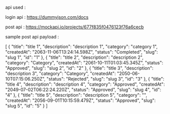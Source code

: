 api used : 

login api : https://dummyjson.com/docs

post api : https://mockapi.io/projects/677f835f0476123f76a6cecb


sample post api payload : 

[
  {
    "title": "title 1",
    "description": "description 1",
    "category": "category 1",
    "createdAt": "2063-11-06T13:24:14.598Z",
    "status": "Completed",
    "slug": "slug 1",
    "id": "1"
  },
  {
    "title": "title 2",
    "description": "description 2",
    "category": "Category",
    "createdAt": "2061-10-11T01:03:45.345Z",
    "status": "Approved",
    "slug": "slug 2",
    "id": "2"
  },
  {
    "title": "title 3",
    "description": "description 3",
    "category": "Category",
    "createdAt": "2050-06-10T07:15:06.250Z",
    "status": "Rejected",
    "slug": "slug 3",
    "id": "3"
  },
  {
    "title": "title 4",
    "description": "description 4",
    "category": "Approved",
    "createdAt": "2049-07-02T06:22:24.220Z",
    "status": "Approved",
    "slug": "slug 4",
    "id": "4"
  },
  {
    "title": "title 5",
    "description": "description 5",
    "category": "",
    "createdAt": "2056-09-01T10:15:59.479Z",
    "status": "Approved",
    "slug": "slug 5",
    "id": "5"
  }
]